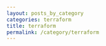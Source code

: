 ```yaml
---
layout: posts_by_category
categories: terraform
title: terraform
permalink: /category/terraform
---
```


